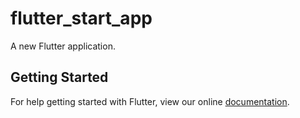 # flutter_start_app

A new Flutter application.

## Getting Started

For help getting started with Flutter, view our online
[documentation](https://flutter.io/).

